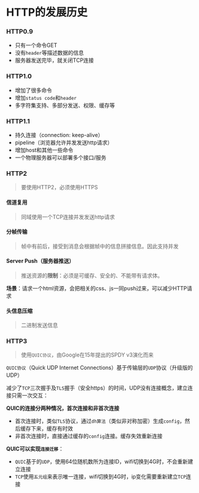 # HTTP的发展历史

### HTTP0.9
+ 只有一个命令GET 
+ 没有`header`等描述数据的信息 
+ 服务器发送完毕，就关闭TCP连接​​

### HTTP1.0
+ 增加了很多命令
+ 增加`status code`和`header`
+ 多字符集支持、多部分发送、权限、缓存等

### HTTP1.1
+ 持久连接（connection: keep-alive）
+ pipeline（浏览器允许并发发送http请求）
+ 增加host和其他一些命令
+ 一个物理服务器可以部署多个接口/服务

### HTTP2
> 要使用HTTP2，必须使用HTTPS

#### 信道复用
> 同域使用一个TCP连接并发发送http请求  

#### 分帧传输
> 帧中有前后，接受到消息会根据帧中的信息拼接信息。因此支持并发

#### Server Push（服务器推送）
> 推送资源的**限制**：必须是可缓存、安全的、不能带有请求体。  
  
**场景**：请求一个html资源，会把相关的css、js一同push过来，可以减少HTTP请求

#### 头信息压缩
> 二进制发送信息

### HTTP3
> 使用`QUIC协议`，由Google在15年提出的SPDY v3演化而来

`QUIC协议`（Quick UDP Internet Connections）基于传输层的`UDP`协议（升级版的UDP）

减少了`TCP`三次握手及`TLS`握手（安全https）的时间，UDP没有连接概念，建立连接只需一次交互：
        
**QUIC的连接分两种情况，首次连接和非首次连接**
+ 首次连接时，类似`TLS`协议，通过`dh算法`（类似非对称加密）生成`config`，然后缓存下来，缓存有时效
+ 非首次连接时，直接通过缓存的`config`连接。缓存失效重新连接

**QUIC可以实现`连接迁移`**：

+ `QUIC`基于的`UDP`，使用64位随机数所为连接ID，wifi切换到4G时，不会重新建立连接
+ `TCP`使用`五元组`来表示唯一连接，wifi切换到4G时，ip变化需要重新建立`TCP`连接

